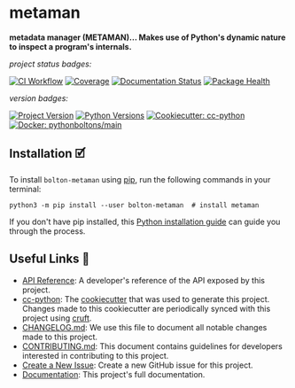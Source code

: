 # metaman

**metadata manager (METAMAN)... Makes use of Python's dynamic nature to inspect a program's internals.**

_project status badges:_

[![CI Workflow](https://github.com/python-boltons/metaman/actions/workflows/ci.yml/badge.svg)](https://github.com/python-boltons/metaman/actions/workflows/ci.yml)
[![Coverage](https://codecov.io/gh/python-boltons/metaman/branch/master/graph/badge.svg)](https://codecov.io/gh/python-boltons/metaman)
[![Documentation Status](https://readthedocs.org/projects/bolton-metaman/badge/?version=latest)](https://bolton-metaman.readthedocs.io/en/latest/?badge=latest)
[![Package Health](https://snyk.io/advisor/python/bolton-metaman/badge.svg)](https://snyk.io/advisor/python/bolton-metaman)

_version badges:_

[![Project Version](https://img.shields.io/pypi/v/bolton-metaman)](https://pypi.org/project/bolton-metaman/)
[![Python Versions](https://img.shields.io/pypi/pyversions/bolton-metaman)](https://pypi.org/project/bolton-metaman/)
[![Cookiecutter: cc-python](https://img.shields.io/static/v1?label=cc-python&message=2021.12.22&color=d4aa00&logo=cookiecutter&logoColor=d4aa00)](https://github.com/python-boltons/cc-python)
[![Docker: pythonboltons/main](https://img.shields.io/static/v1?label=pythonboltons%20%2F%20main&message=2021.12.22&color=8ec4ad&logo=docker&logoColor=8ec4ad)](https://github.com/python-boltons/docker-python)


## Installation 🗹

To install `bolton-metaman` using [pip][9], run the following
commands in your terminal:

``` shell
python3 -m pip install --user bolton-metaman  # install metaman
```

If you don't have pip installed, this [Python installation guide][10] can guide
you through the process.


## Useful Links 🔗

* [API Reference][3]: A developer's reference of the API exposed by this
  project.
* [cc-python][4]: The [cookiecutter][5] that was used to generate this project.
  Changes made to this cookiecutter are periodically synced with this project
  using [cruft][12].
* [CHANGELOG.md][2]: We use this file to document all notable changes made to
  this project.
* [CONTRIBUTING.md][7]: This document contains guidelines for developers
  interested in contributing to this project.
* [Create a New Issue][13]: Create a new GitHub issue for this project.
* [Documentation][1]: This project's full documentation.


[1]: https://bolton-metaman.readthedocs.io/en/latest
[2]: https://github.com/python-boltons/metaman/blob/master/CHANGELOG.md
[3]: https://bolton-metaman.readthedocs.io/en/latest/modules.html
[4]: https://github.com/python-boltons/cc-python
[5]: https://github.com/cookiecutter/cookiecutter
[6]: https://docs.readthedocs.io/en/stable/
[7]: https://github.com/python-boltons/metaman/blob/master/CONTRIBUTING.md
[8]: https://github.com/python-boltons/metaman
[9]: https://pip.pypa.io
[10]: http://docs.python-guide.org/en/latest/starting/installation/
[11]: https://github.com/pypa/pipx
[12]: https://github.com/cruft/cruft
[13]: https://github.com/python-boltons/metaman/issues/new/choose
